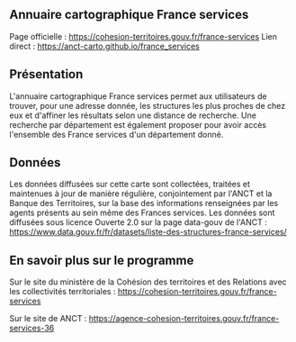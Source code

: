 ## Annuaire cartographique France services

Page officielle : https://cohesion-territoires.gouv.fr/france-services
Lien direct : https://anct-carto.github.io/france_services

## Présentation

L'annuaire cartographique France services permet aux utilisateurs de trouver, pour une adresse donnée, les structures les plus proches de chez eux et d'affiner les résultats selon une distance de recherche. Une recherche par département est également proposer pour avoir accès l'ensemble des France services d'un département donné. 

## Données
Les données diffusées sur cette carte sont collectées, traitées et maintenues à jour de manière régulière, conjointement par l'ANCT et la Banque des Territoires, sur la base des informations renseignées par les agents présents au sein même des Frances services. 
Les données sont diffusées sous licence Ouverte 2.0 sur la page data-gouv de l'ANCT : https://www.data.gouv.fr/fr/datasets/liste-des-structures-france-services/ 


## En savoir plus sur le programme
Sur le site du ministère de la Cohésion des territoires et des Relations avec les collectivités territoriales : https://cohesion-territoires.gouv.fr/france-services

Sur le site de ANCT : https://agence-cohesion-territoires.gouv.fr/france-services-36
